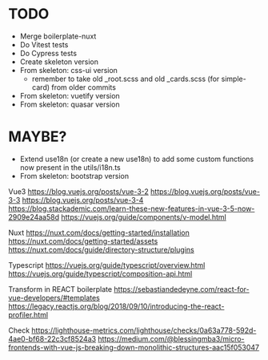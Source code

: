 # TODO
 - Merge boilerplate-nuxt
 - Do Vitest tests
 - Do Cypress tests
 - Create skeleton version
 - From skeleton: css-ui version 
   - remember to take old _root.scss and old _cards.scss (for simple-card) from older commits
 - From skeleton: vuetify version
 - From skeleton: quasar version

# MAYBE?
 - Extend use18n (or create a new use18n) to add some custom functions now present in the utils/i18n.ts
 - From skeleton: bootstrap version

Vue3
https://blog.vuejs.org/posts/vue-3-2
https://blog.vuejs.org/posts/vue-3-3
https://blog.vuejs.org/posts/vue-3-4
https://blog.stackademic.com/learn-these-new-features-in-vue-3-5-now-2909e24aa58d
https://vuejs.org/guide/components/v-model.html

Nuxt
https://nuxt.com/docs/getting-started/installation
https://nuxt.com/docs/getting-started/assets
https://nuxt.com/docs/guide/directory-structure/plugins

Typescript
https://vuejs.org/guide/typescript/overview.html
https://vuejs.org/guide/typescript/composition-api.html

Transform in REACT boilerplate
https://sebastiandedeyne.com/react-for-vue-developers/#templates
https://legacy.reactjs.org/blog/2018/09/10/introducing-the-react-profiler.html

Check
https://lighthouse-metrics.com/lighthouse/checks/0a63a778-592d-4ae0-bf68-22c3cf8524a3
https://medium.com/@blessingmba3/micro-frontends-with-vue-js-breaking-down-monolithic-structures-aac15f053047
